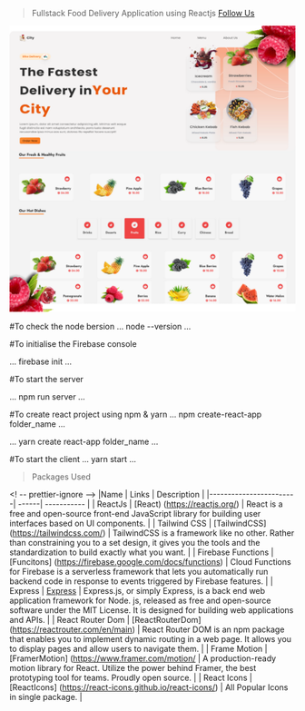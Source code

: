 > Fullstack Food Delivery Application using Reactjs
> [Follow Us](https://github.com/Tarandeep19)

![This is the Project Thumnail](./Snap%20copy.png)

#To check the node bersion
...
node --version
...

#To initialise the Firebase console

...
firebase init
...

#To start the server

...
npm run server
...

#To create react project using npm & yarn
...
npm create-react-app folder_name
...

...
yarn create react-app folder_name
...

#To start the client
...
yarn start
...

> Packages Used

<! -- prettier-ignore -->
|Name | Links | Description |
|------------------------| ------| ----------- |
| ReactJs | [React) (https://reactjs.org/) | React is a free and open-source front-end JavaScript library for building user interfaces based on UI components. |
| Tailwind CSS | [TailwindCSS] (https://tailwindcss.com/) | TailwindCSS is a framework like no other. Rather than constraining you to a set design, it gives you the tools and the standardization to build exactly what you want. |
| Firebase Functions | [Funcitons] (https://firebase.google.com/docs/functions) | Cloud Functions for Firebase is a serverless framework that lets you automatically run backend code in response to events triggered by Firebase features. |
| Express | [Express](https://expressjs.com/) | Express.js, or simply Express, is a back end web application framework for Node. js, released as free and open-source software under the MIT License. It is designed for building web applications and APIs. |
| React Router Dom | [ReactRouterDom] (https://reactrouter.com/en/main) | React Router DOM is an npm package that enables you to implement dynamic routing in a web page. It allows you to display pages and allow users to navigate them. |
| Frame Motion | [FramerMotion] (https://www.framer.com/motion/ | A production-ready motion library for React. Utilize the power behind Framer, the best prototyping tool for teams. Proudly open source. |
| React Icons | [ReactIcons] (https://react-icons.github.io/react-icons/) | All Popular Icons in single package. |
